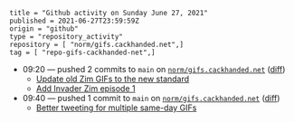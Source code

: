 ```
title = "Github activity on Sunday June 27, 2021"
published = 2021-06-27T23:59:59Z
origin = "github"
type = "repository_activity"
repository = [ "norm/gifs.cackhanded.net",]
tag = [ "repo-gifs-cackhanded-net",]
```

* 09:20 — pushed 2 commits to `main` on [`norm/gifs.cackhanded.net`](https://github.com/norm/gifs.cackhanded.net) ([diff](https://github.com/norm/gifs.cackhanded.net/compare/674603550635148c105dfef4089ff3535a57d5c6..75dd2225aab543ddea091410ce3cf9cf05a1b200))
  * [Update old Zim GIFs to the new standard](https://github.com/norm/gifs.cackhanded.net/commit/482d1d91f34e26e7cc40e325413101b8ab306926)
  * [Add Invader Zim episode 1](https://github.com/norm/gifs.cackhanded.net/commit/75dd2225aab543ddea091410ce3cf9cf05a1b200)
* 09:40 — pushed 1 commit to `main` on [`norm/gifs.cackhanded.net`](https://github.com/norm/gifs.cackhanded.net) ([diff](https://github.com/norm/gifs.cackhanded.net/compare/75dd2225aab543ddea091410ce3cf9cf05a1b200..0fd3b886066cd1e9a638dcd4b77d5942f39688aa))
  * [Better tweeting for multiple same-day GIFs](https://github.com/norm/gifs.cackhanded.net/commit/0fd3b886066cd1e9a638dcd4b77d5942f39688aa)
